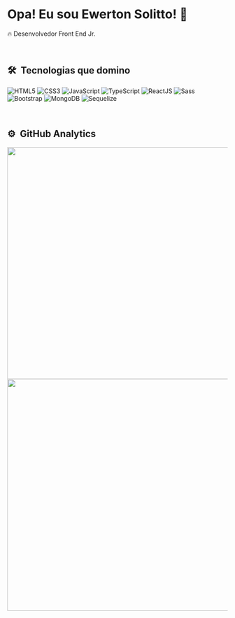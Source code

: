# Opa! Eu sou Ewerton Solitto! 👋

<p>🔥 Desenvolvedor Front End Jr.</p>

<br>

## 🛠️ &nbsp;Tecnologias que domino

<p>
  <img alt="HTML5" src="https://img.shields.io/badge/HTML5-E34F26?style=for-the-badge&logo=html5&logoColor=white"/>
  <img alt="CSS3" src="https://img.shields.io/badge/CSS3-1572B6?style=for-the-badge&logo=css3&logoColor=white"/>
  <img alt="JavaScript" src="https://img.shields.io/badge/JavaScript-323330?style=for-the-badge&logo=javascript&logoColor=F7DF1E"/>
  <img alt="TypeScript" src="https://img.shields.io/badge/TypeScript-007ACC?style=for-the-badge&logo=typescript&logoColor=white"/>
  <img alt="ReactJS" src="https://img.shields.io/badge/React-20232A?style=for-the-badge&logo=react&logoColor=61DAFB"/>
  <img alt="Sass" src="https://img.shields.io/badge/Sass-CC6699?style=for-the-badge&logo=sass&logoColor=white"/>
  <img alt="Bootstrap" src="https://img.shields.io/badge/Bootstrap-563D7C?style=for-the-badge&logo=bootstrap&logoColor=white"/>
  <img alt="MongoDB" src="https://img.shields.io/badge/MongoDB-4EA94B?style=for-the-badge&logo=mongodb&logoColor=white"/>
  <img alt="Sequelize" src="https://img.shields.io/badge/sequelize-323330?style=for-the-badge&logo=sequelize&logoColor=blue"/>
</p>

<br>

## ⚙️ &nbsp;GitHub Analytics

<p>
  <img width="530em" src="https://github-readme-stats.vercel.app/api?username=EwertonSolitto&show_icons=true&theme=merko&hide_border=true"/>
  <img width="530em" src="https://github-readme-stats.vercel.app/api/top-langs/?username=EwertonSolitto&layout=compact&show_icons=true&theme=merko&hide_border=true"/>
</p>
